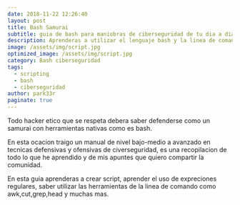 ```yaml
---
date: 2018-11-22 12:26:40
layout: post
title: Bash Samurai
subtitle: guia de bash para maniobras de ciberseguridad de tu dia a dia.
description: Aprenderas a utilizar el lenguaje bash y la linea de comando como un experto en la ciberseguridad
image: /assets/img/script.jpg
optimized_image: /assets/img/script.jpg
category: Bash ciberseguridad
tags:
  - scripting
  - bash
  - ciberseguridad
author: park33r
paginate: true
---
```


Todo hacker etico que se respeta debera saber defenderse como un samurai con herramientas nativas como es bash.

En esta ocacion traigo un manual de nivel bajo-medio a avanzado en tecnicas defensivas y ofensivas de civerseguridad, es una recopilacion de 
todo lo que he aprendido y de mis apuntes que quiero compartir la comunidad.

En esta guia aprenderas a crear script, aprender el uso de expreciones regulares, saber utilizar las herramientas de la linea de comando como
awk,cut,grep,head y muchas mas.



